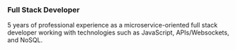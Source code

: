 ### Full Stack Developer 
5 years of professional experience as a microservice-oriented full stack developer working with technologies such as JavaScript, APIs/Websockets, and NoSQL.
